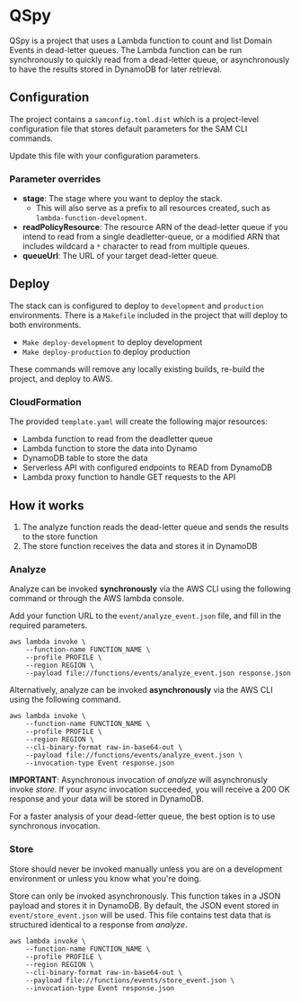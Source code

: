 # QSpy

QSpy is a project that uses a Lambda function to count and list Domain Events in dead-letter queues. The Lambda function can be run synchronously to quickly read from a dead-letter queue, or asynchronously to have the results stored in DynamoDB for later retrieval.

## Configuration

The project contains a `samconfig.toml.dist` which is a project-level configuration file that stores default parameters for the SAM CLI commands.

Update this file with your configuration parameters.

### Parameter overrides

-   **stage**: The stage where you want to deploy the stack.
    -   This will also serve as a prefix to all resources created, such as `lambda-function-development`.
-   **readPolicyResource**: The resource ARN of the dead-letter queue if you intend to read from a single deadletter-queue, or a modified ARN that includes wildcard a `*` character to read from multiple queues.
-   **queueUrl**: The URL of your target dead-letter queue.

## Deploy

The stack can is configured to deploy to `development` and `production` environments. There is a `Makefile` included in the project that will deploy to both environments.

-   `Make deploy-development` to deploy development
-   `Make deploy-production` to deploy production

These commands will remove any locally existing builds, re-build the project, and deploy to AWS.

### CloudFormation

The provided `template.yaml` will create the following major resources:

-   Lambda function to read from the deadletter queue
-   Lambda function to store the data into Dynamo
-   DynamoDB table to store the data
-   Serverless API with configured endpoints to READ from DynamoDB
-   Lambda proxy function to handle GET requests to the API

## How it works

1. The analyze function reads the dead-letter queue and sends the results to the store function
1. The store function receives the data and stores it in DynamoDB

### Analyze

Analyze can be invoked **synchronously** via the AWS CLI using the following command or through the AWS lambda console.

Add your function URL to the `event/analyze_event.json` file, and fill in the required parameters.

```
aws lambda invoke \
    --function-name FUNCTION_NAME \
    --profile PROFILE \
    --region REGION \
    --payload file://functions/events/analyze_event.json response.json
```

Alternatively, analyze can be invoked **asynchronously** via the AWS CLI using the following command.

```
aws lambda invoke \
    --function-name FUNCTION_NAME \
    --profile PROFILE \
    --region REGION \
    --cli-binary-format raw-in-base64-out \
    --payload file://functions/events/analyze_event.json \
    --invocation-type Event response.json
```

**IMPORTANT**: Asynchronous invocation of _analyze_ will asynchronusly invoke _store_. If your async invocation succeeded, you will receive a 200 OK response and your data will be stored in DynamoDB.

For a faster analysis of your dead-letter queue, the best option is to use synchronous invocation.

### Store

Store should never be invoked manually unless you are on a development environment or unless you know what you're doing.

Store can only be invoked asynchronously. This function takes in a JSON payload and stores it in DynamoDB. By default, the JSON event stored in `event/store_event.json` will be used. This file contains test data that is structured identical to a response from _analyze_.

```
aws lambda invoke \
    --function-name FUNCTION_NAME \
    --profile PROFILE \
    --region REGION \
    --cli-binary-format raw-in-base64-out \
    --payload file://functions/events/store_event.json \
    --invocation-type Event response.json
```
